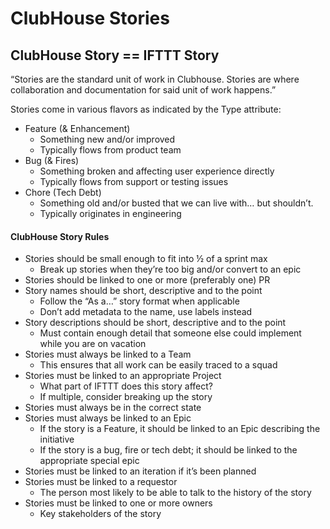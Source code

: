 # ClubHouse Stories

## ClubHouse Story == IFTTT Story

“Stories are the standard unit of work in Clubhouse. Stories are where collaboration and documentation for said unit of work happens.”

Stories come in various flavors as indicated by the Type attribute:

* Feature \(& Enhancement\)
  * Something new and/or improved
  * Typically flows from product team
* Bug \(& Fires\)
  * Something broken and affecting user experience directly
  * Typically flows from support or testing issues
* Chore \(Tech Debt\)
  * Something old and/or busted that we can live with… but shouldn’t.
  * Typically originates in engineering

#### ClubHouse Story Rules

* Stories should be small enough to fit into ½ of a sprint max
  * Break up stories when they’re too big and/or convert to an epic
* Stories should be linked to one or more \(preferably one\) PR
* Story names should be short, descriptive and to the point
  * Follow the “As a…” story format when applicable
  * Don’t add metadata to the name, use labels instead
* Story descriptions should be short, descriptive and to the point
  * Must contain enough detail that someone else could implement while you are on vacation
* Stories must always be linked to a Team
  * This ensures that all work can be easily traced to a squad
* Stories must be linked to an appropriate Project
  * What part of IFTTT does this story affect?
  * If multiple, consider breaking up the story
* Stories must always be in the correct state
* Stories must always be linked to an Epic
  * If the story is a Feature, it should be linked to an Epic describing the initiative
  * If the story is a bug, fire or tech debt; it should be linked to the appropriate special epic
* Stories must be linked to an iteration if it’s been planned
* Stories must be linked to a requestor
  * The person most likely to be able to talk to the history of the story
* Stories must be linked to one or more owners
  * Key stakeholders of the story

